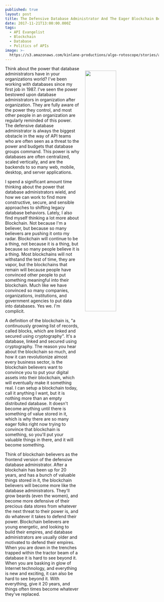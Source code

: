 ```yaml
---
published: true
layout: post
title: The Defensive Database Administrator And The Eager Blockchain Believer
date: 2017-11-21T13:00:00.000Z
tags:
  - API Evangelist
  - Blockchain
  - Database
  - Politics of APIs
image: >-
  https://s3.amazonaws.com/kinlane-productions/algo-rotoscope/stories/adam-smith_dali_three.jpg
---
```

<p><img src="https://s3.amazonaws.com/kinlane-productions/algo-rotoscope/stories/adam-smith_dali_three.jpg" align="right" width="45%" style="padding: 15px;" /></p>Think about the power that database administrators have in your organizations world? I've been working with databases since my first job in 1987. I've seen the power bestowed upon database administrators in organization after organization. They are fully aware of the power they control, and most other people in an organization are regularly reminded of this power. The defensive database administrator is always the biggest obstacle in the way of API teams who are often seen as a threat to the power and budgets that database groups command. This power is why databases are often centralized, scaled vertically, and are the backends to so many web, mobile, desktop, and server applications.

I spend a significant amount time thinking about the power that database administrators wield, and how we can work to find more constructive, secure, and sensible approaches to shifting legacy database behaviors. Lately, I also find myself thinking a lot more about Blockchain. Not because I'm a believer, but because so many believers are pushing it onto my radar. Blockchain will continue to be a thing, not because it is a thing, but because so many people believe it is a thing. Most blockchains will not withstand the test of time, they are vapor, but the blockchains that remain will because people have convinced other people to put something meaningful into their blockchain. Much like we have convinced so many companies, organizations, institutions, and government agencies to put data into databases. Yes we. I'm complicit.

A definition of the blockchain is, "a continuously growing list of records, called blocks, which are linked and secured using cryptography". It's a database, linked and secured using cryptography. The reason you hear about the blockchain so much, and how it can revolutionize almost every business sector, is the blockchain believers want to convince you to put your digital assets into their blockchain, which will eventually make it something real. I can setup a blockchain today, call it anything I want, but it is nothing more than an empty distributed database. It doesn't become anything until there is something of value stored in it, which is why there are so many eager folks right now trying to convince that blockchain is something, so you'll put your valuable things in there, and it will become something.

Think of blockchain believers as the frontend version of the defensive database administrator. After a blockchain has been up for 20 years, and has a bunch of valuable things stored in it, the blockchain believers will become more like the database administrators. They'll grow beards (even the women), and become more defensive of their precious data stores from whatever the next threat to their power is, and do whatever it takes to defend their power. Blockchain believers are young energetic, and looking to build their empires, and database administrators are usually older and motivated to defend their empires. When you are down in the trenches trapped within the tractor beam of a database it is hard to see beyond it. When you are basking in glow of Internet technology, and everything is new and exciting, it can also be hard to see beyond it. With everything, give it 20 years, and things often times become whatever they've replaced.

